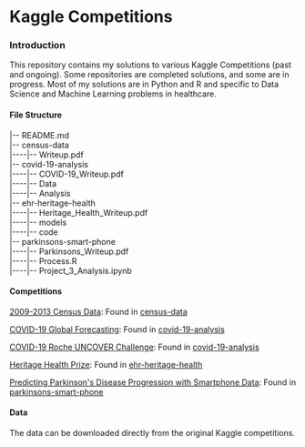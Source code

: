 # Kaggle Competitions

### Introduction
This repository contains my solutions to various Kaggle Competitions (past and ongoing). Some repositories are completed solutions, and some are in progress. Most of my solutions are in Python and R and specific to Data Science and Machine Learning problems in healthcare. 

#### File Structure

|-- README.md  
|-- census-data  
|----|-- Writeup.pdf  
|-- covid-19-analysis  
|----|-- COVID-19_Writeup.pdf  
|----|-- Data  
|----|-- Analysis  
|-- ehr-heritage-health  
|----|-- Heritage_Health_Writeup.pdf  
|----|-- models  
|----|-- code  
|-- parkinsons-smart-phone  
|----|-- Parkinsons_Writeup.pdf  
|----|-- Process.R  
|----|-- Project_3_Analysis.ipynb  

#### Competitions

[2009-2013 Census Data](https://www.kaggle.com/census/2013-american-community-survey): Found in [census-data](https://github.com/januusingh/kaggle-competitions/tree/master/census-data)

[COVID-19 Global Forecasting](https://www.kaggle.com/c/covid19-global-forecasting-week-3/): Found in [covid-19-analysis](https://github.com/januusingh/kaggle-competitions/tree/master/covid-19-analysis)

[COVID-19 Roche UNCOVER Challenge](https://www.kaggle.com/roche-data-science-coalition/uncover): Found in [covid-19-analysis](https://github.com/januusingh/kaggle-competitions/tree/master/covid-19-analysis)

[Heritage Health Prize](https://www.kaggle.com/c/hhp): Found in [ehr-heritage-health](https://github.com/januusingh/kaggle-competitions/tree/master/ehr-heritage-health)

[Predicting Parkinson's Disease Progression with Smartphone Data](https://www.kaggle.com/c/predicting-parkinson-s-disease-progression-with-smartphone-data/data): Found in [parkinsons-smart-phone](https://github.com/januusingh/kaggle-competitions/tree/master/parkinsons-smart-phone)


#### Data
The data can be downloaded directly from the original Kaggle competitions.
